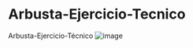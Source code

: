 # Arbusta-Ejercicio-Tecnico
Arbusta-Ejercicio-Técnico
![image](https://user-images.githubusercontent.com/98984365/207091866-6743763d-c347-4f25-bb49-89d70f1e3598.png)
